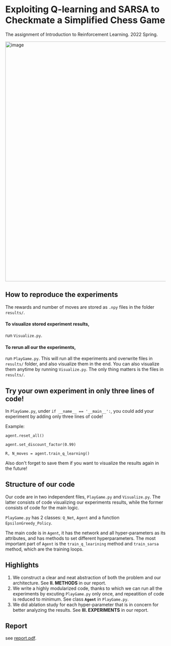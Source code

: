 # Exploiting Q-learning and SARSA to Checkmate a Simplified Chess Game
The assignment of Introduction to Reinforcement Learning. 2022 Spring.

<img width="752" alt="image" src="https://user-images.githubusercontent.com/71677542/161056143-79a2827d-5f82-4f81-9485-990e30c536d4.png">




## How to reproduce the experiments
The rewards and number of moves are stored as `.npy` files in the folder `results/`.

#### To visualize stored experiment results, 

run `Visualize.py`.

#### To rerun all our the experiments, 
run `PlayGame.py`. This will run all the experiments and overwrite files in `results/` folder, and also visualize them in the end. You can also visualize them anytime by running `Visualize.py`. The only thing matters is the files in `results/`.

## Try your own experiment in only three lines of code!
In `PlayGame.py`, under `if __name__ == '__main__':`, you could add your experiment by adding only three lines of code!

Example:

<code>agent.reset_all()</code>

<code>agent.set_discount_factor(0.99)</code>

<code>R, N_moves = agent.train_q_learning()</code>

Also don't forget to save them if you want to visualize the results again in the future!
 
## Structure of our code
Our code are in two independent files, `PlayGame.py` and `Visualize.py`. The latter consists of code visualizing our experiments results, while the former consists of code for the main logic.

`PlayGame.py` has 2 classes: `Q_Net`, `Agent` and a function `EpsilonGreedy_Policy`.

The main code is in `Agent`, it has the network and all hyper-parameters as its attributes, and has methods to set different hyperparameters. The most important part of `Agent` is the `train_q_learining` method and `train_sarsa` method, which are the training loops.
## Highlights
1. We construct a clear and neat abstraction of both the problem and our architecture. See **II. METHODS** in our report.
2. We write a highly modularized code, thanks to which we can run all the experiments by excuting `PlayGame.py` only once, and repeatition of code is reduced to minimum. See class **`Agent`** in `PlayGame.py`.
3. We did ablation study for each hyper-parameter that is in concern for better analyzing the results. See **III. EXPERIMENTS** in our report.

## Report
see [report.pdf](report.pdf).
